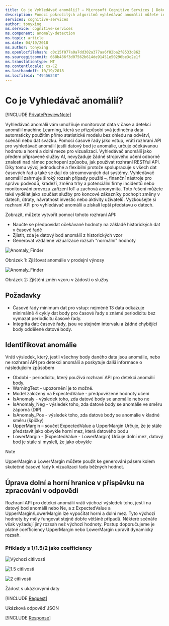 ```yaml
---
title: Co je Vyhledávač anomálií? – Microsoft Cognitive Services | Dokumentace Microsoftu
description: Pomocí pokročilých algoritmů vyhledávač anomálií můžete identifikovat anomálie v datech časové řady a vrátí informace o Microsoft Cognitive Services.
services: cognitive-services
author: tonyxing
ms.service: cognitive-services
ms.component: anomaly-detection
ms.topic: article
ms.date: 04/19/2018
ms.author: tonyxing
ms.openlocfilehash: c0c15f077a0a7dd302a377aa6f82ba2f8533d862
ms.sourcegitcommit: 668b486f3d07562b614de91451e50296be3c2e1f
ms.translationtype: MT
ms.contentlocale: cs-CZ
ms.lasthandoff: 10/19/2018
ms.locfileid: "49456248"
---
```

# <a name="what-is-anomaly-finder"></a>Co je Vyhledávač anomálií?

[!INCLUDE [PrivatePreviewNote](../../../../includes/cognitive-services-anomaly-finder-private-preview-note.md)]

Vyhledávač anomálií vám umožňuje monitorovat data v čase a detekci anomálií machine Learning, která se přizpůsobí svá jedinečná data automaticky použitím přímo statistické modelu bez ohledu na odvětví, scénáři nebo dat svazku. Pomocí časové řady jako vstup, vrátí rozhraní API pro vyhledávač anomálií jestli datový bod je anomálie, určuje očekávanou hodnotu a horní a dolní meze pro vizualizaci. Vyhledávač anomálií jako předem připravené služby AI, nevyžaduje žádné strojového učení odborné znalosti nad rámec pochopení způsobu, jak používat rozhraní RESTful API. Díky tomu vývoj jednoduché a flexibilní protože spolupracuje s všech dat časových řad a také se dají do streamovaných dat systémy. Vyhledávač anomálií zahrnuje široký rozsah případy použití –, finanční nástroje pro správu podvodů, krádeží, změna trhy a potenciální firmy incidentů nebo monitorování provozu zařízení IoT a zachová anonymita. Toto řešení můžete také vydělat jako součást služby pro koncové zákazníky pochopit změny v datech, útraty, návratnost investic nebo aktivity uživatelů.
Vyzkoušejte si rozhraní API pro vyhledávač anomálií a získali lepší představu o datech. 

Zobrazit, můžete vytvořit pomocí tohoto rozhraní API:

* Naučte se předpovídat očekávané hodnoty na základě historických dat v časové řadě
* Zjistit, zda je datový bod anomálií z historických vzor
* Generovat vzdálené vizualizace rozsah "normální" hodnoty

![Anomaly_Finder](./media/anomaly_detection1.png) 

Obrázek 1: Zjišťovat anomálie v prodejní výnosy

![Anomaly_Finder](./media/anomaly_detection2.png)

Obrázek 2: Zjištění změn vzoru v žádosti o služby

## <a name="requirements"></a>Požadavky

- Časové řady minimum dat pro vstup: nejméně 13 data odkazuje minimálně 4 cykly dat body pro časové řady s známé periodicitu bez vymazat periodicitu časové řady. 
- Integrita dat: časové řady, jsou ve stejném intervalu a žádné chybějící body oddělené datové body. 

## <a name="identify-anomalies"></a>Identifikovat anomálie

Vrátí výsledek, který, jestli všechny body daného data jsou anomálie, nebo ne rozhraní API pro detekci anomálií a poskytuje další informace o následujícím způsobem
* Období - periodicitu, který používá rozhraní API pro detekci anomálií body.
* WarningText - upozornění je to možné.
* Model založený na ExpectedValue - předpovězené hodnoty učení
* IsAnomaly - výsledek toho, zda datové body se anomálie nebo ne
* IsAnomaly_Neg - výsledek toho, zda datové body se anomálie ve směru záporná (DIP)
* IsAnomaly_Pos - výsledek toho, zda datové body se anomálie v kladné směru (špičky)
* UpperMargin – součet ExpectedValue a UpperMargin Určuje, že je stále představit jako obvykle horní mez, která datového bodu
* LowerMargin - (ExpectedValue - LowerMargin) Určuje dolní mez, datový bod je stále si mysleli, že jako obvykle

> [!Note]
> UpperMargin a LowerMargin můžete použít ke generování pásem kolem skutečné časové řady k vizualizaci řadu běžných hodnot. 

## <a name="adjusting-lower-and-upper-bounds-in-post-processing-on-the-response"></a>Úprava dolní a horní hranice v příspěvku na zpracování v odpovědi

Rozhraní API pro detekci anomálií vrátí výchozí výsledek toho, jestli na datový bod anomálií nebo Ne, a z ExpectedValue a UpperMargin/LowerMargin lze vypočítat horní a dolní mez. Tyto výchozí hodnoty by měly fungovat stejně dobře většině případů. Některé scénáře však vyžadují jiný rozsah než výchozí hodnoty. Postup doporučujeme je platné coefficiency UpperMargin nebo LowerMargin upravit dynamický rozsah.

### <a name="examples-with-1152-as-coefficiency"></a>Příklady s 1/1.5/2 jako coefficiency

![Výchozí citlivosti](./media/sensitivity_1.png)

![1.5 citlivosti](./media/sensitivity_1.5.png)

![2 citlivosti](./media/sensitivity_2.png)

Žádost s ukázkovými daty

[!INCLUDE [Request](./includes/request.md)]

Ukázková odpověď JSON

[!INCLUDE [Response](./includes/response.md)]
